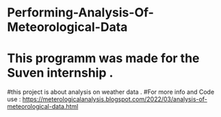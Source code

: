 # Performing-Analysis-Of-Meteorological-Data
# This programm was made for the Suven internship .
#this project is about analysis on weather data .
#For more info and Code use : https://meterologicalanalysis.blogspot.com/2022/03/analysis-of-meteorological-data.html

